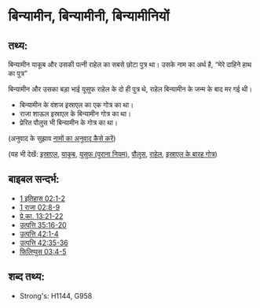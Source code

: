 # बिन्यामीन, बिन्यामीनी, बिन्यामीनियों #

## तथ्य: ##

बिन्यामीन याकूब और उसकी पत्नी राहेल का सबसे छोटा पुत्र था। उसके नाम का अर्थ है, “मेरे दाहिने हाथ का पुत्र”

बिन्यामीन और उसका बड़ा भाई यूसुफ राहेल के दो ही पुत्र थे, राहेल बिन्यामीन के जन्म के बाद मर गई थी।

* बिन्यामीन के वंशज इस्राएल का एक गोत्र का था।
* राजा शाऊल इस्राएल के बिन्यामीन गोत्र का था।
* प्रेरित पौलुस भी बिन्यामीन के गोत्र का था।

(अनुवाद के सुझाव [नामों का अनुवाद कैसे करें](rc://hi/ta/man/translate/translate-names))

(यह भी देखें: [इस्राएल](../kt/israel.md), [याकूब](../names/jacob.md), [यूसुफ (पुराना नियम)](../names/josephot.md), [पौलुस](../names/paul.md), [राहेल](../names/rachel.md), [इस्राएल के बारह गोत्र](../other/12tribesofisrael.md))

## बाइबल सन्दर्भ: ##

* [1 इतिहास 02:1-2](rc://hi/tn/help/1ch/02/01)
* [1 राजा 02:8-9](rc://hi/tn/help/1ki/02/08)
* [प्रे.का. 13:21-22](rc://hi/tn/help/act/13/21)
* [उत्पत्ति 35:16-20](rc://hi/tn/help/gen/35/16)
* [उत्पत्ति 42:1-4](rc://hi/tn/help/gen/42/01)
* [उत्पत्ति 42:35-36](rc://hi/tn/help/gen/42/35)
* [फिलिप्पुस 03:4-5](rc://hi/tn/help/php/03/04)

## शब्द तथ्य: ##

* Strong's: H1144, G958
